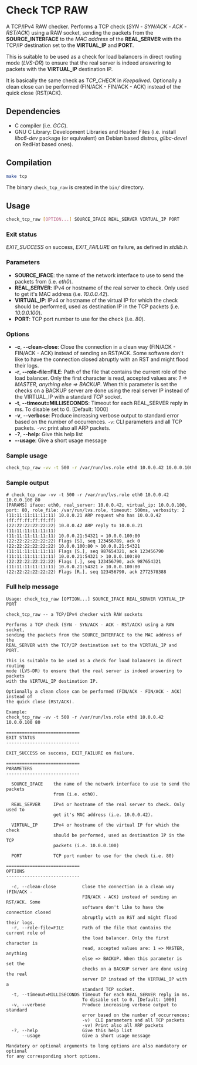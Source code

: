 # Check TCP RAW

A TCP/IPv4 RAW checker. Performs a TCP check (_SYN_ - _SYN/ACK_ - _ACK_ -
_RST/ACK_) using a RAW socket, sending the packets from the
__SOURCE_INTERFACE__ to the _MAC address_ of the __REAL_SERVER__ with the
TCP/IP destination set to the __VIRTUAL_IP__ and __PORT__.

This is suitable to be used as a check for load balancers in direct routing
mode (_LVS-DR_) to ensure that the real server is indeed answering to packets
with the __VIRTUAL_IP__ destination IP.

It is basically the same check as *TCP_CHECK* in _Keepalived_. Optionally a
clean close can be performed (FIN/ACK - FIN/ACK - ACK) instead of the quick
close (RST/ACK).

## Dependencies

* C compiler (i.e. _GCC_).
* GNU C Library: Development Libraries and Header Files (i.e. install
_libc6-dev_ package (or equivalent) on Debian based distros, _glibc-devel_ on
RedHat based ones).

## Compilation

```sh
make tcp
```

The binary `check_tcp_raw` is created in the `bin/` directory.

## Usage

```sh
check_tcp_raw [OPTION...] SOURCE_IFACE REAL_SERVER VIRTUAL_IP PORT
```

### Exit status

*EXIT_SUCCESS* on success, *EXIT_FAILURE* on failure, as defined in _stdlib.h_.

### Parameters

* __SOURCE_IFACE__: the name of the network interface to use to send the
packets from (i.e. _eth0_).
* __REAL_SERVER__: IPv4 or hostname of the real server to check. Only used to
get it's MAC address (i.e. _10.0.0.42_).
* __VIRTUAL_IP__: IPv4 or hostname of the virtual IP for which the check
should be performed, used as destination IP in the TCP packets
(i.e. _10.0.0.100_).
* __PORT__: TCP port number to use for the check (i.e. _80_).

### Options

* __-c__, __--clean-close__: Close the connection in a clean way (FIN/ACK -
FIN/ACK - ACK) instead of sending an RST/ACK. Some software don't like to have
the connection closed abruptly with an RST and might flood their logs.
* __-r__, __--role-file=FILE__: Path of the file that contains the current role
of the load balancer. Only the first character is read, accepted values are:
_1 => MASTER_, _anything else => BACKUP_. When this parameter is set the checks
on a BACKUP server are done using the real server IP instead of the VIRTUAL_IP
with a standard _TCP_ socket.
* __-t__, __--timeout=MILLISECONDS__: Timeout for each REAL_SERVER reply in ms.
To disable set to 0. [Default: 1000]
* __-v__, __--verbose__: Produce increasing verbose output to standard error
based on the number of occurrences. `-v`: CLI parameters and all TCP packets.
`-vv`: print also all ARP packets.
* __-?__, __--help__: Give this help list
* __--usage__: Give a short usage message

### Sample usage

```sh
check_tcp_raw -vv -t 500 -r /var/run/lvs.role eth0 10.0.0.42 10.0.0.100 80
```

### Sample output

```
# check_tcp_raw -vv -t 500 -r /var/run/lvs.role eth0 10.0.0.42 10.0.0.100 80
[PARAMS] iface: eth0, real_server: 10.0.0.42, virtual_ip: 10.0.0.100, port: 80, role_file: /var/run/lvs.role, timeout: 500ms, verbosity: 2
(11:11:11:11:11:11) 10.0.0.21 ARP request who has 10.0.0.42 (ff:ff:ff:ff:ff:ff)
(22:22:22:22:22:22) 10.0.0.42 ARP reply to 10.0.0.21 (11:11:11:11:11:11)
(11:11:11:11:11:11) 10.0.0.21:54321 > 10.0.0.100:80 (22:22:22:22:22:22) Flags [S], seq 123456789, ack 0
(22:22:22:22:22:22) 10.0.0.100:80 > 10.0.0.21:54321 (11:11:11:11:11:11) Flags [S.], seq 987654321, ack 123456790
(11:11:11:11:11:11) 10.0.0.21:54321 > 10.0.0.100:80 (22:22:22:22:22:22) Flags [.], seq 123456790, ack 987654321
(11:11:11:11:11:11) 10.0.0.21:54321 > 10.0.0.100:80 (22:22:22:22:22:22) Flags [R.], seq 123456790, ack 2772578388
```

### Full help message

```
Usage: check_tcp_raw [OPTION...] SOURCE_IFACE REAL_SERVER VIRTUAL_IP PORT

check_tcp_raw -- a TCP/IPv4 checker with RAW sockets

Performs a TCP check (SYN - SYN/ACK - ACK - RST/ACK) using a RAW socket,
sending the packets from the SOURCE_INTERFACE to the MAC address of the
REAL_SERVER with the TCP/IP destination set to the VIRTUAL_IP and PORT.

This is suitable to be used as a check for load balancers in direct routing
mode (LVS-DR) to ensure that the real server is indeed answering to packets
with the VIRTUAL_IP destination IP.

Optionally a clean close can be performed (FIN/ACK - FIN/ACK - ACK) instead of
the quick close (RST/ACK).

Example:
check_tcp_raw -vv -t 500 -r /var/run/lvs.role eth0 10.0.0.42 10.0.0.100 80

============================
EXIT STATUS
----------------------------

EXIT_SUCCESS on success, EXIT_FAILURE on failure.

============================
PARAMETERS
----------------------------

  SOURCE_IFACE    the name of the network interface to use to send the packets
                  from (i.e. eth0).

  REAL_SERVER     IPv4 or hostname of the real server to check. Only used to
                  get it's MAC address (i.e. 10.0.0.42).

  VIRTUAL_IP      IPv4 or hostname of the virtual IP for which the check
                  should be performed, used as destination IP in the TCP
                  packets (i.e. 10.0.0.100)

  PORT            TCP port number to use for the check (i.e. 80)

============================
OPTIONS
----------------------------

  -c, --clean-close          Close the connection in a clean way (FIN/ACK -
                             FIN/ACK - ACK) instead of sending an RST/ACK. Some
                             software don't like to have the connection closed
                             abruptly with an RST and might flood their logs.
  -r, --role-file=FILE       Path of the file that contains the current role of
                             the load balancer. Only the first character is
                             read, accepted values are: 1 => MASTER, anything
                             else => BACKUP. When this parameter is set the
                             checks on a BACKUP server are done using the real
                             server IP instead of the VIRTUAL_IP with a
                             standard TCP socket.
  -t, --timeout=MILLISECONDS Timeout for each REAL_SERVER reply in ms.
                             To disable set to 0. [Default: 1000]
  -v, --verbose              Produce increasing verbose output to standard
                             error based on the number of occurrences:
                             -v)  CLI parameters and all TCP packets
                             -vv) Print also all ARP packets
  -?, --help                 Give this help list
      --usage                Give a short usage message

Mandatory or optional arguments to long options are also mandatory or optional
for any corresponding short options.
```

